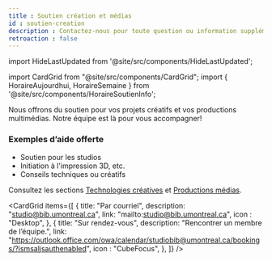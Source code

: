 ```yaml
---
title : Soutien création et médias
id : soutien-creation
description : Contactez-nous pour toute question ou information supplémentaire.
retroaction : false
---
```


import HideLastUpdated from '@site/src/components/HideLastUpdated';

<HideLastUpdated/>

import CardGrid from "@site/src/components/CardGrid";
import { HoraireAujourdhui, HoraireSemaine } from '@site/src/components/HoraireSoutienInfo';

Nous offrons du soutien pour vos projets créatifs et vos productions multimédias. Notre équipe est là pour vous accompagner!

### Exemples d’aide offerte
- Soutien pour les studios
- Initiation à l'impression 3D, etc.
- Conseils techniques ou créatifs

Consultez les sections [Technologies créatives](../creatives/index.md) et [Productions médias](../medias/index.md).

<CardGrid
  items={[
    {
      title: "Par courriel",
      description: "studio@bib.umontreal.ca",
      link: "mailto:studio@bib.umontreal.ca",
      icon : "Desktop",
    },
    {
      title: "Sur rendez-vous",
      description: "Rencontrer un membre de l’équipe.",
      link: "https://outlook.office.com/owa/calendar/studiobib@umontreal.ca/bookings/?ismsaljsauthenabled",
      icon : "CubeFocus",
    },
    ]}
/>





